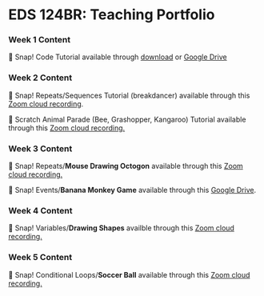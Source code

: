 # EDS 124BR: Teaching Portfolio

### Week 1 Content

:pushpin: Snap! Code Tutorial available through [download](zoom_0.mp4) or [Google Drive](https://drive.google.com/file/d/1EVKlbBXsK8zE-Cgf8Y8bYClFINvrzjLy/view?usp=sharing)

### Week 2 Content
:pushpin: Snap! Repeats/Sequences Tutorial (breakdancer) available through this [Zoom cloud recording](https://ucsd.zoom.us/rec/share/WvXi15nlxN9jdHyrj5-bHTQhMKp-BI9jevXD8Q4vrDBRTPtwjM4MYmYCWyrXoLa9._KWoQ7lbYYyjTAa_). 


:pushpin: Scratch Animal Parade (Bee, Grashopper, Kangaroo) Tutorial available through this [Zoom cloud recording.](https://ucsd.zoom.us/rec/share/3zQz9DKocuasE-9iwFtEFgA-j7OVbqRMPWQs2RX2L4GoHuYN_t_w2Bg7CDARVftK.rn0m_rYYQ7mScX4t)

### Week 3 Content
:pushpin: Snap! Repeats/**Mouse Drawing Octogon** available through this [Zoom cloud recording.](https://ucsd.zoom.us/rec/share/kvCKC_aA2751k9HoBxfpBBpZA1IpVKGYbO56dlCQEAqgQF-tIBN1lEaK-l85P_0S.1B6hLaZq0Nx8hkpC)

:pushpin: Snap! Events/**Banana Monkey Game** available through this [Google Drive](https://drive.google.com/file/d/1vPCJFl_4EzLUHyYa7lYbELM0qgOQtY1t/view?usp=sharing).

### Week 4 Content
:pushpin: Snap! Variables/**Drawing Shapes** availble through this [Zoom cloud recording.](https://ucsd.zoom.us/rec/share/px7Bgf3djJU3vILZWrE4KBsScWliClioU8sz6w-Fvxl43_VUbRTYzejLQr0Ak-dS.BUJqn0Y-wLjp7Gv2)

### Week 5 Content
:pushpin: Snap! Conditional Loops/**Soccer Ball** available through this [Zoom cloud recording.](https://ucsd.zoom.us/rec/share/1RDOnfC1-0DvWaof23L3SDeYz6iWjzi3NER3jG6a7yKfCOhFHDPz3Qt_bRW0sJYH.ldn8Lri4YcNxQFlS)



